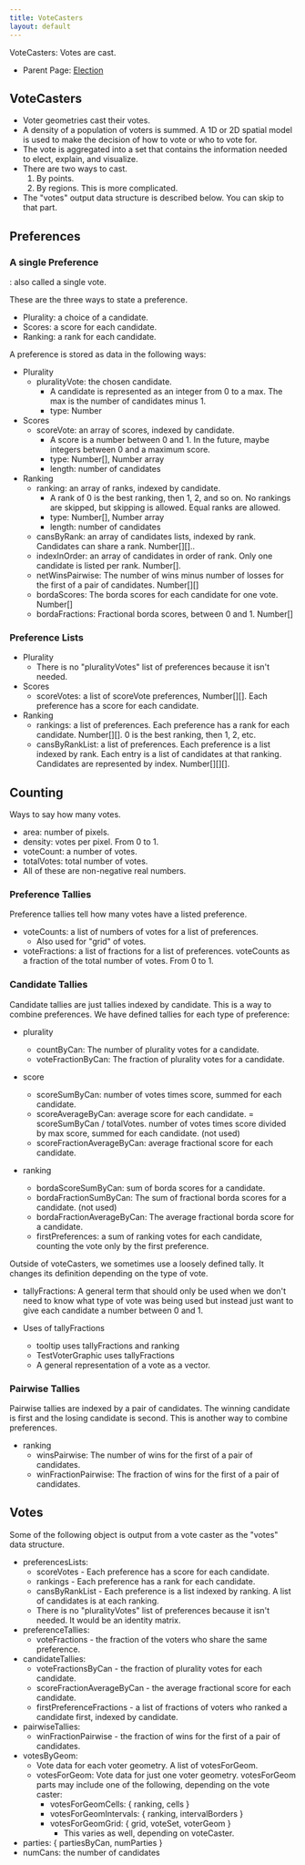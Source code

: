 ```yaml
---
title: VoteCasters
layout: default
---
```


VoteCasters: Votes are cast.

* Parent Page: [Election](election.md)

## VoteCasters

* Voter geometries cast their votes. 
* A density of a population of voters is summed. A 1D or 2D spatial model is used to make the decision of how to vote or who to vote for. 
* The vote is aggregated into a set that contains the information needed to elect, explain, and visualize.
* There are two ways to cast.
  1. By points.
  2. By regions. This is more complicated.
* The "votes" output data structure is described below. You can skip to that part.

## Preferences

### A single Preference

: also called a single vote.

These are the three ways to state a preference.

* Plurality: a choice of a candidate.
* Scores: a score for each candidate. 
* Ranking: a rank for each candidate.  

A preference is stored as data in the following ways:

* Plurality
  * pluralityVote: the chosen candidate. 
    * A candidate is represented as an integer from 0 to a max. The max is the number of candidates minus 1.
    * type: Number
* Scores
  * scoreVote: an array of scores, indexed by candidate. 
    * A score is a number between 0 and 1. In the future, maybe integers between 0 and a maximum score.
    * type: Number[], Number array
    * length: number of candidates
* Ranking
  * ranking: an array of ranks, indexed by candidate. 
    * A rank of 0 is the best ranking, then 1, 2, and so on. No rankings are skipped, but skipping is allowed. Equal ranks are allowed.
    * type: Number[], Number array
    * length: number of candidates
  * cansByRank: an array of candidates lists, indexed by rank. Candidates can share a rank. Number[][]..
  * indexInOrder: an array of candidates in order of rank. Only one candidate is listed per rank. Number[].
  * netWinsPairwise: The number of wins minus number of losses for the first of a pair of candidates. Number[][]
  * bordaScores: The borda scores for each candidate for one vote. Number[]
  * bordaFractions: Fractional borda scores, between 0 and 1. Number[]

### Preference Lists

* Plurality
  * There is no "pluralityVotes" list of preferences because it isn't needed.
* Scores
  * scoreVotes: a list of scoreVote preferences, Number[][]. Each preference has a score for each candidate.
* Ranking
  * rankings: a list of preferences. Each preference has a rank for each candidate. Number[][]. 0 is the best ranking, then 1, 2, etc.
  * cansByRankList: a list of preferences. Each preference is a list indexed by rank. Each entry is a list of candidates at that ranking. Candidates are represented by index. Number[][][].


## Counting

Ways to say how many votes.

* area: number of pixels.
* density: votes per pixel. From 0 to 1.
* voteCount: a number of votes.
* totalVotes: total number of votes.
* All of these are non-negative real numbers.

### Preference Tallies

Preference tallies tell how many votes have a listed preference.

* voteCounts: a list of numbers of votes for a list of preferences.
  * Also used for "grid" of votes.
* voteFractions: a list of fractions for a list of preferences. voteCounts as a fraction of the total number of votes.  From 0 to 1.

### Candidate Tallies

Candidate tallies are just tallies indexed by candidate. This is a way to combine preferences. We have defined tallies for each type of preference:

* plurality
  * countByCan: The number of plurality votes for a candidate.
  * voteFractionByCan: The fraction of plurality votes for a candidate.
  
* score
  * scoreSumByCan: number of votes times score, summed for each candidate.
  * scoreAverageByCan: average score for each candidate. = scoreSumByCan / totalVotes. number of votes times score divided by max score, summed for each candidate. (not used)
  * scoreFractionAverageByCan: average fractional score for each candidate.
  
* ranking
  * bordaScoreSumByCan: sum of borda scores for a candidate.
  * bordaFractionSumByCan: The sum of fractional borda scores for a candidate. (not used)
  * bordaFractionAverageByCan: The average fractional borda score for a candidate.
  * firstPreferences: a sum of ranking votes for each candidate, counting the vote only by the first preference.
  

Outside of voteCasters, we sometimes use a loosely defined tally. It changes its definition depending on the type of vote.

* tallyFractions: A general term that should only be used when we don't need to know what type of vote was being used but instead just want to give each candidate a number between 0 and 1.

* Uses of tallyFractions
  * tooltip uses tallyFractions and ranking
  * TestVoterGraphic uses tallyFractions
  * A general representation of a vote as a vector.

### Pairwise Tallies

Pairwise tallies are indexed by a pair of candidates. The winning candidate is first and the losing candidate is second. This is another way to combine preferences.

* ranking
  * winsPairwise: The number of wins for the first of a pair of candidates.
  * winFractionPairwise: The fraction of wins for the first of a pair of candidates.

## Votes

Some of the following object is output from a vote caster as the "votes" data structure.

* preferencesLists:
  * scoreVotes - Each preference has a score for each candidate.
  * rankings - Each preference has a rank for each candidate.
  * cansByRankList - Each preference is a list indexed by ranking. A list of candidates is at each ranking.
  * There is no "pluralityVotes" list of preferences because it isn't needed. It would be an identity matrix.  
* preferenceTallies:
  * voteFractions - the fraction of the voters who share the same preference.
* candidateTallies:
  * voteFractionsByCan - the fraction of plurality votes for each candidate.
  * scoreFractionAverageByCan - the average fractional score for each candidate.
  * firstPreferenceFractions - a list of fractions of voters who ranked a candidate first, indexed by candidate.
* pairwiseTallies:
  * winFractionPairwise - the fraction of wins for the first of a pair of candidates.
* votesByGeom:
  * Vote data for each voter geometry. A list of votesForGeom. 
  * votesForGeom: Vote data for just one voter geometry. votesForGeom parts may include one of the following, depending on the vote caster:
    * votesForGeomCells: { ranking, cells }
    * votesForGeomIntervals: { ranking, intervalBorders }
    * votesForGeomGrid: { grid, voteSet, voterGeom }
      * This varies as well, depending on voteCaster. 
* parties: { partiesByCan, numParties }
* numCans: the number of candidates
